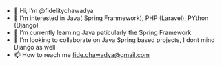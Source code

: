 - 👋 Hi, I’m @fidelitychawadya
- 👀 I’m interested in Java( Spring Franmework), PHP (Laravel), PYthon (Django)
- 🌱 I’m currently learning Java paticularly the Spring Framework
- 💞️ I’m looking to collaborate on Java Spring based projects, I dont mind Django as well
- 📫 How to reach me fide.chawadya@gmail.com

<!---
fidelitychawadya/fidelitychawadya is a ✨ special ✨ repository because its `README.md` (this file) appears on your GitHub profile.
You can click the Preview link to take a look at your changes.
--->
